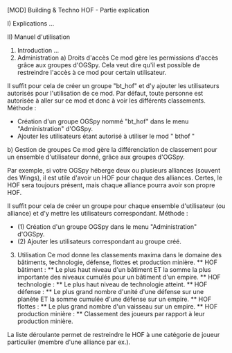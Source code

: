 [MOD] Building & Techno HOF - Partie explication

I) Explications
...


II) Manuel d'utilisation
 1) Introduction
 ...
 2) Administration
  a) Droits d'accès
Ce mod gère les permissions d'accès grâce aux groupes d'OGSpy. Cela veut dire qu'il est possible de restreindre l'accès à ce mod pour certain utilisateur.

Il suffit pour cela de créer un groupe "bt_hof" et d'y ajouter les utilisateurs autorisés pour l'utilisation de ce mod. Par défaut, toute personne est autorisée à aller sur ce mod et donc à voir les différents classements.
Méthode :
  * Création d'un groupe OGSpy nommé "bt_hof" dans le menu "Administration" d'OGSpy.
  * Ajouter les utilisateurs étant autorisé à utiliser le mod " bthof "
 
 
  b) Gestion de groupes
Ce mod gère la différenciation de classement pour un ensemble d'utilisateur donné, grâce aux groupes d'OGSpy.

Par exemple, si votre OGSpy héberge deux ou plusieurs alliances (souvent des Wings), il est utile d'avoir un HOF pour chaque des alliances. Certes, le HOF sera toujours présent, mais chaque alliance pourra avoir son propre HOF.

Il suffit pour cela de créer un groupe pour chaque ensemble d'utilisateur (ou alliance) et d'y mettre les utilisateurs correspondant.
Méthode :
  * (1) Création d'un groupe OGSpy dans le menu "Administration" d'OGSpy.
  * (2) Ajouter les utilisateurs correspondant au groupe créé.


 3) Utilisation
Ce mod donne les classements maxima dans le domaine des bâtiments, technologie, défense, flottes et production minière.
** HOF bâtiment : ** Le plus haut niveau d'un bâtiment ET la somme la plus importante des niveaux cumulés pour un bâtiment d'un empire.
** HOF technologie : ** Le plus haut niveau de technologie atteint.
** HOF défense : ** Le plus grand nombre d'unité d'une défense sur une planète ET la somme cumulée d'une défense sur un empire.
** HOF flottes : ** Le plus grand nombre d'un vaisseau sur un empire.
** HOF production minière : ** Classement des joueurs par rapport à leur production minière.

La liste déroulante permet de restreindre le HOF à une catégorie de joueur particulier (membre d'une alliance par ex.).